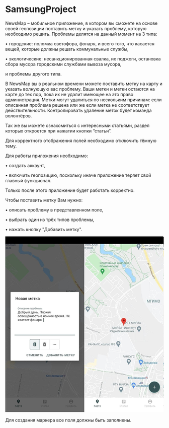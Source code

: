 # SamsungProject

NewsMap – мобильное приложение, в котором вы сможете на основе своей геопозиции поставить метку и указать проблему, которую необходимо решить. Проблемы делятся на данный момент на 3 типа: 

•	городские: поломка светофора, фонаря, и всего того, что касается вещей, которые должны решать коммунальные службы,

•	экологические: несанкционированная свалка, их поджоги, остановка сбора мусора городскими службами вывоза мусора,

и проблемы другого типа.

В NewsMap вы в реальном времени можете поставить метку на карту и указать волнующую вас проблему.  Ваши метки и метки остаются на карте до тех пор, пока их не удалит имеющее на это право администрация. Метки могут удалиться по нескольким причинам: если описанная проблема решена или же если метка не соответствует действительности. Контролировать удаление меток будет команда волонтёров. 

Так же вы можете ознакомиться с интересными статьями, раздел которых откроется при нажатии кнопки “статьи”.

Для корректного отображения полей необходимо отключить тёмную тему.

Для работы приложения необходимо:
	
•	создать аккаунт,

•	включить геопозицию, поскольку иначе приложение теряет свой главный функционал.

Только после этого приложение будет работать корректно.

Чтобы поставить метку Вам нужно:

•	описать проблему в представленном поле,

•	выбрать один из трёх типов проблемы,

•	нажать кнопку "Добавить метку".

![alt tag](https://github.com/khmizyuk/SamsungProject/blob/master/app/src/main/res/drawable/photo_2021-05-24_15-53-44.jpg)​

Для создания маркера все поля должны быть заполнены.
